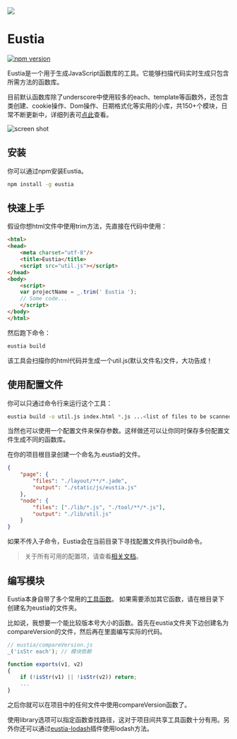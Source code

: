 <a href="http://liriliri.github.io/eustia/" target="_blank">
    <img src="http://7xn2zy.com1.z0.glb.clouddn.com/github_eustia.jpg">
</a>

# Eustia

[![npm version](https://badge.fury.io/js/eustia.svg)](https://badge.fury.io/js/eustia)

Eustia是一个用于生成JavaScript函数库的工具。它能够扫描代码实时生成只包含所需方法的函数库。

目前默认函数库除了underscore中使用较多的each、template等函数外，还包含类创建、cookie操作、Dom操作、日期格式化等实用的小库，共150+个模块，日常不断更新中，详细列表可[点此](http://eustia.liriliri.io/module.html)查看。

![screen shot](http://7xn2zy.com1.z0.glb.clouddn.com/eustia_screenshot.gif)

## 安装

你可以通过npm安装Eustia。

```bash
npm install -g eustia
```

## 快速上手

假设你想html文件中使用trim方法，先直接在代码中使用：

```html
<html>
<head>
    <meta charset="utf-8"/>
    <title>Eustia</title>
    <script src="util.js"></script>
</head>
<body>
    <script>
    var projectName = _.trim(' Eustia ');
    // Some code...
    </script>
</body>
</html>
```

然后跑下命令：

```bash
eustia build
```

该工具会扫描你的html代码并生成一个util.js(默认文件名)文件，大功告成！

## 使用配置文件

你可以只通过命令行来运行这个工具：

```bash
eustia build -o util.js index.html *.js ...<list of files to be scanned>
```

当然也可以使用一个配置文件来保存参数。这样做还可以让你同时保存多份配置文件生成不同的函数库。

在你的项目根目录创建一个命名为.eustia的文件。

```json
{
    "page": {
        "files": "./layout/**/*.jade",
        "output": "./static/js/eustia.js"
    },
    "node": {
        "files": ["./lib/*.js", "./tool/**/*.js"],
        "output": "./lib/util.js"
    }
}
```

如果不传入子命令，Eustia会在当前目录下寻找配置文件执行build命令。

> 关于所有可用的配置项，请查看[相关文档](http://liriliri.github.io/eustia/docs.html#commands)。

## 编写模块

Eustia本身自带了多个常用的[工具函数](http://liriliri.github.io/eustia/module.html)。
如果需要添加其它函数，请在根目录下创建名为eustia的文件夹。

比如说，我想要一个能比较版本号大小的函数。首先在eustia文件夹下边创建名为compareVersion的文件，然后再在里面编写实际的代码。

```javascript
// eustia/compareVersion.js
_('isStr each'); // 模块依赖

function exports(v1, v2)
{
    if (!isStr(v1) || !isStr(v2)) return;
    ...
}
```

之后你就可以在项目中的任何文件中使用compareVersion函数了。

使用library选项可以指定函数查找路径，这对于项目间共享工具函数十分有用。另外你还可以通过[eustia-lodash](https://github.com/liriliri/eustia-lodash)插件使用lodash方法。

